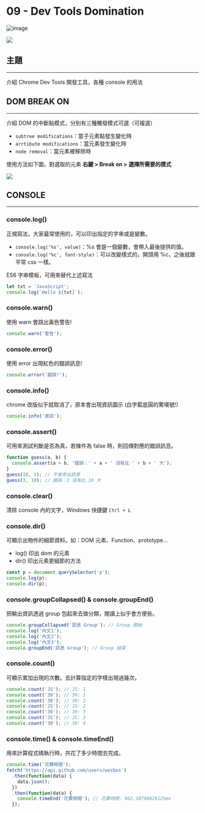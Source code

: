 # 09 - Dev Tools Domination

![image](https://img.shields.io/badge/JavaScript30-exercise-brightgreen.svg)

![](https://images2.imgbox.com/22/a0/HT8FOctz_o.jpg)

## 主題

---

介紹 Chrome Dev Tools 開發工具，各種 console 的用法

## DOM BREAK ON

---

介紹 DOM 的中斷點模式，分別有三種觸發模式可選（可複選）

- `subtree modifications`：當子元素點發生變化時
- `arrtibute modifications`：當元素發生變化時
- `node removal`：當元素被移除時

使用方法如下圖，對選取的元素 **右鍵 > Break on > 選擇所需要的模式**

![](https://images2.imgbox.com/cd/11/5O1k0noV_o.jpg)

## CONSOLE

---

### console.log()

正規寫法，大家最常使用的，可以印出指定的字串或是變數。

- `console.log('%s', value)`：%s 會是一個變數，會帶入最後提供的值。
- `console.log('%c', font-style)`：可以改變樣式的，開頭用 %c，之後就跟平常 css 一樣。

ES6 字串模板，可用來替代上述寫法

```js
let txt = 'JavaScript';
console.log(`Hello ${txt}`);
```

### console.warn()

使用 warn 會跳出黃色警告!

```js
console.warn('警告');
```

### console.error()

使用 error 出現紅色的錯誤訊息!

```js
console.error('錯誤!');
```

### console.info()

chrome 改版似乎就取消了，原本會出現資訊圖示 (白字藍底圓的驚嘆號!)

```js
console.info('資訊');
```

### console.assert()

可用來測試判斷是否為真，若條件為 false 時，則回傳對應的錯誤訊息。

```js
function guess(a, b) {
  console.assert(a > b, '錯誤：' + a + ' 沒有比 ' + b + ' 大');
}
guess(10, 1); // 不會秀出訊息
guess(3, 10); // 錯誤：3 沒有比 10 大
```

### console.clear()

清除 console 內的文字，Windows 快捷鍵 `Ctrl + L`

### console.dir()

可顯示出物件的細節資料，如：DOM 元素、Function、prototype...

- log() 印出 dom 的元素
- dir() 印出元素更細節的方法

```js
const p = document.querySelector('p');
console.log(p);
console.dir(p);
```

### console.groupCollapsed() & console.groupEnd()

把輸出資訊透過 group 包起來去做分類，閱讀上似乎會方便些。

```js
console.groupCollapsed('訊息 Group'); // Group 開始
console.log('內文1');
console.log('內文2');
console.log('內文3');
console.groupEnd('訊息 Group'); // Group 結束
```

### console.count()

可顯示累加出現的次數。去計算指定的字樣出現過幾次。

```js
console.count('JS'); // JS: 1
console.count('30'); // 30: 1
console.count('30'); // 30: 2
console.count('JS'); // JS: 2
console.count('30'); // 30: 3
console.count('JS'); // JS: 3
console.count('30'); // 30: 4
```

### console.time() & console.timeEnd()

用來計算程式碼執行時，共花了多少時間去完成。

```js
console.time('花費時間');
fetch('https://api.github.com/users/wesbos')
  .then(function(data) {
    data.json();
  })
  .then(function(data) {
    console.timeEnd('花費時間'); // 花費時間: 962.18798828125ms
  });
```
